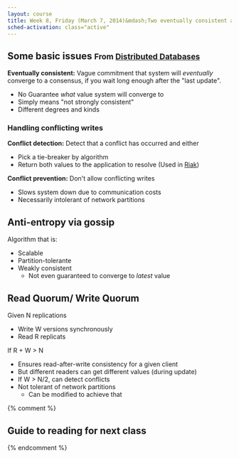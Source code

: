 ```yaml
---
layout: course
title: Week 8, Friday (March 7, 2014)&mdash;Two eventually consistent algorithms
sched-activation: class="active"
---
```

## Some basic issues <small>From [Distributed Databases]({{site.data.bibliography.katsov2012.url}})</small>

**Eventually consistent:** Vague commitment that system will _eventually_
  converge to a consensus, if you wait long enough after the "last update". 

* No Guarantee _what_ value system will converge to
* Simply means "not strongly consistent"
* Different degrees and kinds

### Handling conflicting writes

**Conflict detection:** Detect that a conflict has occurred and either

  * Pick a tie-breaker by algorithm
  * Return both values to the application to resolve (Used in [Riak]({{site.data.bibliography.basho2013overview.url}}))

**Conflict prevention:** Don't allow conflicting writes

  * Slows system down due to communication costs
  * Necessarily intolerant of network partitions

## Anti-entropy via gossip

Algorithm that is:

* Scalable
* Partition-tolerante
* Weakly consistent
   * Not even guaranteed to converge to _latest_ value

## Read Quorum/ Write Quorum

Given N replications

* Write W versions synchronously
* Read R replicats

If R + W > N

* Ensures read-after-write consistency for a given client
* But different readers can get different values (during update)
* If W > N/2, can detect conflicts
* Not tolerant of network partitions
   * Can be modified to achieve that

{% comment %}

## Guide to reading for next class

{% endcomment %}